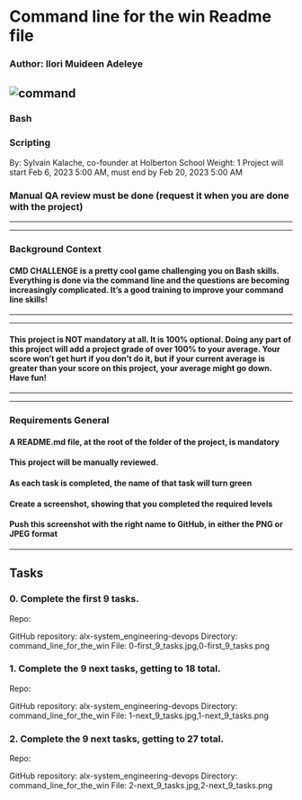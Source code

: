 # Command line for the win Readme file

### Author: Ilori Muideen Adeleye

![command](https://user-images.githubusercontent.com/113618032/219871471-ab7d34c6-79f7-4016-90da-67cc2e5be43d.png)
----
### Bash
### Scripting

By: Sylvain Kalache, co-founder at Holberton School
Weight: 1
Project will start Feb 6, 2023 5:00 AM, must end by Feb 20, 2023 5:00 AM

### Manual QA review must be done (request it when you are done with the project)
----

----
### Background Context

#### CMD CHALLENGE is a pretty cool game challenging you on Bash skills. Everything is done via the command line and the questions are becoming increasingly complicated. It’s a good training to improve your command line skills!
----

----
#### This project is NOT mandatory at all. It is 100% optional. Doing any part of this project will add a project grade of over 100% to your average. Your score won’t get hurt if you don’t do it, but if your current average is greater than your score on this project, your average might go down. Have fun!
----

----
### Requirements General

#### A README.md file, at the root of the folder of the project, is mandatory
#### This project will be manually reviewed.
#### As each task is completed, the name of that task will turn green
#### Create a screenshot, showing that you completed the required levels
#### Push this screenshot with the right name to GitHub, in either the PNG or JPEG format
----

## Tasks
### 0. Complete the first 9 tasks.

Repo:

GitHub repository: alx-system_engineering-devops
Directory: command_line_for_the_win
File: 0-first_9_tasks.jpg,0-first_9_tasks.png

### 1. Complete the 9 next tasks, getting to 18 total.

Repo:

GitHub repository: alx-system_engineering-devops
Directory: command_line_for_the_win
File: 1-next_9_tasks.jpg,1-next_9_tasks.png

### 2. Complete the 9 next tasks, getting to 27 total.

Repo:

GitHub repository: alx-system_engineering-devops
Directory: command_line_for_the_win
File: 2-next_9_tasks.jpg,2-next_9_tasks.png
